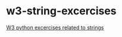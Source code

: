 # w3-string-excercises
[W3 python excercises related to strings](https://www.w3resource.com/python-exercises/string/)
